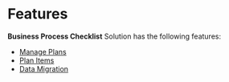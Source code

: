 # Features

**Business Process Checklist** Solution has the following features:

* [Manage Plans](https://docs.inogic.com/business-process-checklist/features/manage-plans)
* [Plan Items](https://docs.inogic.com/business-process-checklist/features/user-plans)
* [Data Migration](https://docs.inogic.com/business-process-checklist/features/data-migration)
